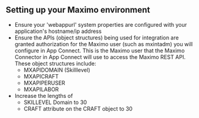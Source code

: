 ## Setting up your Maximo environment
  - Ensure your 'webappurl' system properties are configured with your application's hostname/ip address
  - Ensure the APIs (object structures) being used for integration are granted authorization for the Maximo user (such as  mxintadm) you will configure in App Connect.  This is the Maximo user that the Maximo Connector in App Connect will use to access the Maximo REST API. These object structures include:
     - MXAPIDOMAIN (Skilllevel)  
     - MXAPICRAFT
     - MXAPIPERUSER
     - MXAPILABOR
- Increase the lengths of
    - SKILLEVEL Domain to 30
    - CRAFT attribute on the CRAFT object to 30
